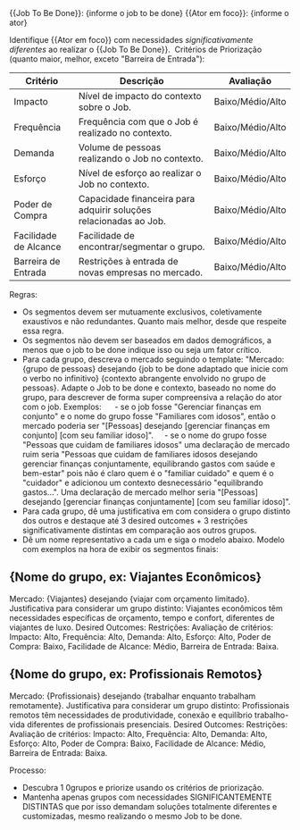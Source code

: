 <Contexto>
{{Job To Be Done}}: {informe o job to be done}
{{Ator em foco}}: {informe o ator}
</Contexto>

Identifique {{Ator em foco}} com necessidades *significativamente diferentes* ao realizar o {{Job To Be Done}}. 
Critérios de Priorização (quanto maior, melhor, exceto "Barreira de Entrada"):

| Critério | Descrição | Avaliação |
|-------------------|--------------------------------------------------------------------------------|------------|
| Impacto | Nível de impacto do contexto sobre o Job. | Baixo/Médio/Alto |
| Frequência | Frequência com que o Job é realizado no contexto. | Baixo/Médio/Alto |
| Demanda | Volume de pessoas realizando o Job no contexto. | Baixo/Médio/Alto |
| Esforço | Nível de esforço ao realizar o Job no contexto. | Baixo/Médio/Alto |
| Poder de Compra | Capacidade financeira para adquirir soluções relacionadas ao Job. | Baixo/Médio/Alto |
| Facilidade de Alcance | Facilidade de encontrar/segmentar o grupo. | Baixo/Médio/Alto |
| Barreira de Entrada | Restrições à entrada de novas empresas no mercado. | Baixo/Médio/Alto |


Regras:
- Os segmentos devem ser mutuamente exclusivos, coletivamente exaustivos e não redundantes. Quanto mais melhor, desde que respeite essa regra.
- Os segmentos não devem ser baseados em dados demográficos, a menos que o job to be done indique isso ou seja um fator crítico. 
- Para cada grupo, descreva o mercado seguindo o template: "Mercado: {grupo de pessoas} desejando {job to be done adaptado que inicie com o verbo no infinitivo} {contexto abrangente envolvido no grupo de pessoas}. Adapte o Job to be done e contexto, baseado no nome do grupo, para descrever de forma super compreensiva a relação do ator com o job. Exemplos: 
    - se o job fosse "Gerenciar finanças em conjunto" e o nome do grupo fosse "Familiares com idosos", então o mercado poderia ser "[Pessoas] desejando [gerenciar finanças em conjunto] [com seu familiar idoso]".
    - se o nome do grupo fosse "Pessoas que cuidam de familiares idosos" uma declaração de mercado ruim seria "Pessoas que cuidam de familiares idosos desejando gerenciar finanças conjuntamente, equilibrando gastos com saúde e bem-estar" pois não é claro quem é o "familiar cuidado" e quem é o "cuidador" e adicionou um contexto desnecessário "equilibrando gastos...". Uma declaração de mercado melhor seria "[Pessoas] desejando [gerenciar finanças conjuntamente] [com seu familiar idoso]".
- Para cada grupo, dê uma justificativa em com considera o grupo distinto dos outros e destaque até 3 desired outcomes + 3 restrições significativamente distintas em comparação aos outros grupos.
- Dê um nome representativo a cada um e siga o modelo abaixo.
Modelo com exemplos na hora de exibir os segmentos finais:
## {Nome do grupo, ex: Viajantes Econômicos}
Mercado: {Viajantes} desejando {viajar com orçamento limitado}.
Justificativa para considerar um grupo distinto: Viajantes econômicos têm necessidades específicas de orçamento, tempo e confort, diferentes de viajantes de luxo.
Desired Outcomes:
Restrições:
Avaliação de critérios: Impacto: Alto, Frequência: Alto, Demanda: Alto, Esforço: Alto, Poder de Compra: Baixo, Facilidade de Alcance: Médio, Barreira de Entrada: Baixa.

## {Nome do grupo, ex: Profissionais Remotos}
Mercado: {Profissionais} desejando {trabalhar enquanto trabalham remotamente}.
Justificativa para considerar um grupo distinto: Profissionais remotos têm necessidades de produtividade, conexão e equilíbrio trabalho-vida diferentes de profissionais presenciais.
Desired Outcomes:
Restrições:
Avaliação de critérios: Impacto: Alto, Frequência: Alto, Demanda: Alto, Esforço: Alto, Poder de Compra: Baixo, Facilidade de Alcance: Médio, Barreira de Entrada: Baixa.

Processo:
- Descubra 1 0grupos e priorize usando os critérios de priorização.
- Mantenha apenas grupos com necessidades SIGNIFICANTEMENTE DISTINTAS que por isso demandam soluções totalmente diferentes e customizadas, mesmo realizando o mesmo Job to be done. 
